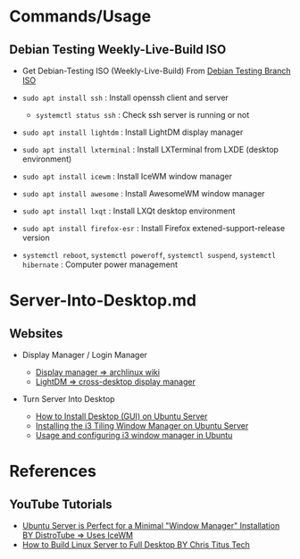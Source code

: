 # Commands/Usage

## Debian Testing Weekly-Live-Build ISO

* Get Debian-Testing ISO (Weekly-Live-Build) From [Debian Testing Branch ISO](https://cdimage.debian.org/cdimage/weekly-live-builds/amd64/iso-hybrid/)

* `sudo apt install ssh` : Install openssh client and server
  * `systemctl status ssh` : Check ssh server is running or not

* `sudo apt install lightdm` : Install LightDM display manager

* `sudo apt install lxterminal` : Install LXTerminal from LXDE (desktop environment)

* `sudo apt install icewm` : Install IceWM window manager

* `sudo apt install awesome` : Install AwesomeWM window manager

* `sudo apt install lxqt` : Install LXQt desktop environment

* `sudo apt install firefox-esr` : Install Firefox extened-support-release version

* `systemctl reboot`, `systemctl poweroff`, `systemctl suspend`, `systemctl hibernate` : Computer power management

# Server-Into-Desktop.md

## Websites

* Display Manager / Login Manager
  * [Display manager => archlinux wiki](https://wiki.archlinux.org/title/Display_manager)
  * [LightDM => cross-desktop display manager](https://wiki.archlinux.org/title/LightDM)

* Turn Server Into Desktop
  * [How to Install Desktop (GUI) on Ubuntu Server](https://phoenixnap.com/kb/how-to-install-a-gui-on-ubuntu)
  * [Installing the i3 Tiling Window Manager on Ubuntu Server](https://www.hackification.io/blog/2020/10/09/installing-the-i3-tiling-window-manager-on-ubuntu-server/)
  * [Usage and configuring i3 window manager in Ubuntu](https://micropyramid.com/blog/configuring-i3wm-in-ubuntu)

# References

## YouTube Tutorials

* [Ubuntu Server is Perfect for a Minimal "Window Manager" Installation BY DistroTube => Uses IceWM](https://www.youtube.com/watch?v=AHvwxc62lDQ)
* [How to Build Linux Server to Full Desktop BY Chris Titus Tech](https://www.youtube.com/watch?v=oa3LDqV4-cc)

